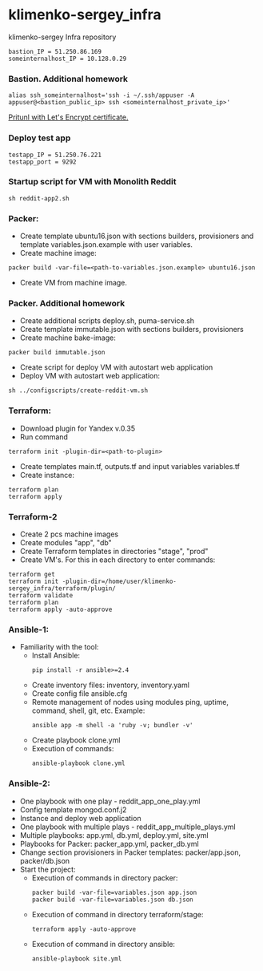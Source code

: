 # klimenko-sergey_infra
klimenko-sergey Infra repository

```
bastion_IP = 51.250.86.169
someinternalhost_IP = 10.128.0.29
```

### Bastion. Additional homework

```
alias ssh_someinternalhost='ssh -i ~/.ssh/appuser -A appuser@<bastion_public_ip> ssh <someinternalhost_private_ip>'
```
[Pritunl with Let's Encrypt certificate.](https://51.250.86.169.sslip.io)

### Deploy test app
```
testapp_IP = 51.250.76.221
testapp_port = 9292
```
### Startup script for VM with Monolith Reddit
```
sh reddit-app2.sh
```
### Packer:

 * Create template ubuntu16.json with sections builders, provisioners and template variables.json.example with user variables.
 * Create machine image:
```
packer build -var-file=<path-to-variables.json.example> ubuntu16.json
```
 * Create VM from machine image.

### Packer. Additional homework
 * Create additional scripts deploy.sh, puma-service.sh
 * Create template immutable.json with sections builders, provisioners
 * Create machine bake-image:
```
packer build immutable.json
```
 * Create script for deploy VM with autostart web application
 * Deploy VM with autostart web application:
```
sh ../configscripts/create-reddit-vm.sh
```
### Terraform:
 * Download plugin for Yandex v.0.35
 * Run command
```
terraform init -plugin-dir=<path-to-plugin>
```
 * Create templates main.tf, outputs.tf and input variables variables.tf
 * Create instance:
```
terraform plan
terraform apply
```
### Terraform-2
 * Create 2 pcs machine images
 * Create modules "app", "db"
 * Create Terraform templates in directories "stage", "prod"
 * Create VM's. For this in each directory to enter commands:
```
terraform get
terraform init -plugin-dir=/home/user/klimenko-sergey_infra/terraform/plugin/
terraform validate
terraform plan
terraform apply -auto-approve
```
### Ansible-1:
 * Familiarity with the tool:
   * Install Ansible:
     ```
     pip install -r ansible>=2.4
     ```
   * Create inventory files: inventory, inventory.yaml
   * Create config file ansible.cfg
   * Remote management of nodes using modules ping, uptime, command, shell, git, etc. Example:
     ```
     ansible app -m shell -a 'ruby -v; bundler -v'
     ```
   * Create playbook clone.yml
   * Execution of commands:
     ```
     ansible-playbook clone.yml
     ```
### Ansible-2:
 * One playbook with one play - reddit_app_one_play.yml
 * Config template mongod.conf.j2
 * Instance and deploy web application
 * One playbook with multiple plays - reddit_app_multiple_plays.yml
 * Multiple playbooks: app.yml, db.yml, deploy.yml, site.yml
 * Playbooks for Packer: packer_app.yml, packer_db.yml
 * Change section provisioners in Packer templates: packer/app.json, packer/db.json
 * Start the project:
   * Execution of commands in directory packer:
     ```
     packer build -var-file=variables.json app.json
     packer build -var-file=variables.json db.json
     ```
   * Execution of command in directory terraform/stage:
     ```
     terraform apply -auto-approve
     ```
   * Execution of command in directory ansible:
     ```
     ansible-playbook site.yml
     ```
